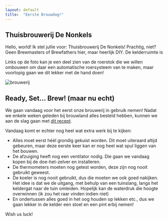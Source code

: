 ```yaml
---
layout: default
title:  "Eerste Brouwdag!"
---
```


## Thuisbrouwerij De Nonkels

Hello, world! Ik stel jullie voor: Thuisbrouwerij De Nonkels! Prachtig, niet? Geen Brewmasters of Brewfathers hier, maar heerlijk DIY. De kelderruimte is 

Links op de foto kan je een deel zien van de roerstok die we willen ombouwen om daar een automatische roersysteem van te maken, maar voorlopig gaan we dit lekker met de hand doen!

![brouwerij]({{site.baseurl}}/images/blog/2020-12-21-eerste-brouwdag-1.jpg)

## Ready, Set\... Brew! (maar nu echt)

We gaan vandaag voor het eerst onze brouwerij in gebruik nemen! Nadat we enkele weken geleden bij brouwland alles besteld hebben, kunnen we aan de slag gaan met [dit recept](https://brouwerij.github.io/brouwerij-app/index.html?select=1605992678788#overzicht). 

Vandaag komt er echter nog heel wat extra werk bij te kijken:
 - Alles moet eerst héél grondig gekuist worden. Dit moet uiteraard altijd gebeuren, maar deze eerste keer kan er nog heel wat spul liggen van het bouwen.
 - De afzuiging heeft nog een ventilator nodig. Die gaan we vandaag kopen bij de doe-het-zelver en installeren.
 - De thermometers moeten nog getest worden, deze zijn nog nooit gebruikt geweest.
 - De koeler is nog nooit gebruikt, dus die moeten we ook goed nakijken. Het idee is dat we de uitgang, met behulp van een tuinslang, langs het keldergat naar de tuin omleiden. Hopelijk kan de waterdruk die hoogte overwinnen (ik zou het raar vinden indien niet)
 - En ondertussen alles goed in het oog houden op lekken etc., dus we gaan lekker in de kelder een stoel en een pint erbij nemen!


Wish us luck!